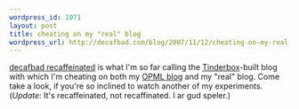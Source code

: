 ```yaml
--- 
wordpress_id: 1071
layout: post
title: cheating on my "real" blog
wordpress_url: http://decafbad.com/blog/2007/11/12/cheating-on-my-real-blog
---
```

<a href="http://decafbad.com/recaffeinated/index.html">decafbad recaffeinated</a> is what I'm so far calling the <a href="http://eastgate.com/Tinderbox/">Tinderbox</a>-built blog with which I'm cheating on both my <a href="http://blogs.opml.org/decafbad/">OPML blog</a> and my "real" blog.  Come take a look, if you're so inclined to watch another of my experiments.  (*Update*:  It's recaffeinated, not recaffinated.  I ar gud speler.)
